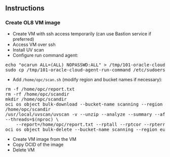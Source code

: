 ## Instructions

### Create OL8 VM image

- Create VM with ssh access temporarily (can use Bastion service if preferred)
- Access VM over ssh
- Install UV scan
- Configure run command agent:

<pre>
echo "ocarun ALL=(ALL) NOPASSWD:ALL" > /tmp/101-oracle-cloud-agent-run-command
sudo cp /tmp/101-oracle-cloud-agent-run-command /etc/sudoers.d/
</pre>

- Add <code>/home/opc/scan.sh</code> (modify region and bucket names if necessary):

<pre>
rm -f /home/opc/report.txt
rm -rf /home/opc/scandir
mkdir /home/opc/scandir
oci os object bulk-download --bucket-name scanning --region eu-amsterdam-1 --download-dir 
/home/opc/scandir
/usr/local/uvscan/uvscan -v --unzip --analyze --summary --afc 512 --program --mime --recursive 
--threads=$(nproc) \
    --report=/home/opc/report.txt --rptall --rptcor --rpterr --rptobjects /home/opc/scandir
oci os object bulk-delete --bucket-name scanning --region eu-amsterdam-1 --force
</pre>

- Create VM image from the VM
- Copy OCID of the image
- Delete VM

